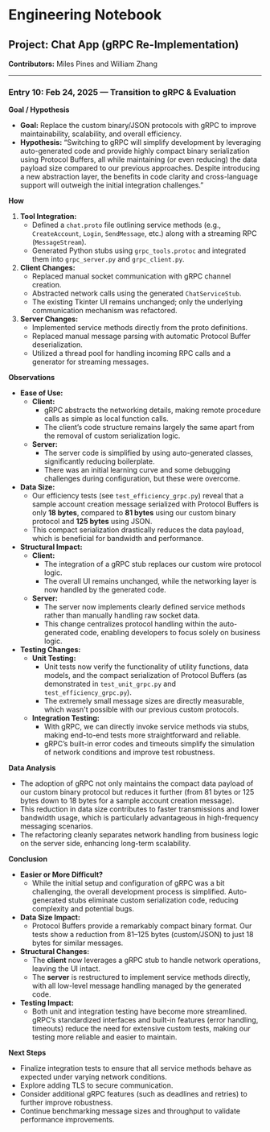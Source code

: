 # **Engineering Notebook**

## Project: Chat App (gRPC Re-Implementation)  
**Contributors:** Miles Pines and William Zhang  

---

### **Entry 10: Feb 24, 2025 — Transition to gRPC & Evaluation**

**Goal / Hypothesis**  
- **Goal:** Replace the custom binary/JSON protocols with gRPC to improve maintainability, scalability, and overall efficiency.  
- **Hypothesis:** “Switching to gRPC will simplify development by leveraging auto-generated code and provide highly compact binary serialization using Protocol Buffers, all while maintaining (or even reducing) the data payload size compared to our previous approaches. Despite introducing a new abstraction layer, the benefits in code clarity and cross-language support will outweigh the initial integration challenges.”

**How**  
1. **Tool Integration:**  
   - Defined a `chat.proto` file outlining service methods (e.g., `CreateAccount`, `Login`, `SendMessage`, etc.) along with a streaming RPC (`MessageStream`).
   - Generated Python stubs using `grpc_tools.protoc` and integrated them into `grpc_server.py` and `grpc_client.py`.
2. **Client Changes:**  
   - Replaced manual socket communication with gRPC channel creation.
   - Abstracted network calls using the generated `ChatServiceStub`.
   - The existing Tkinter UI remains unchanged; only the underlying communication mechanism was refactored.
3. **Server Changes:**  
   - Implemented service methods directly from the proto definitions.
   - Replaced manual message parsing with automatic Protocol Buffer deserialization.
   - Utilized a thread pool for handling incoming RPC calls and a generator for streaming messages.

**Observations**  
- **Ease of Use:**  
  - **Client:**  
    - gRPC abstracts the networking details, making remote procedure calls as simple as local function calls.
    - The client’s code structure remains largely the same apart from the removal of custom serialization logic.
  - **Server:**  
    - The server code is simplified by using auto-generated classes, significantly reducing boilerplate.
    - There was an initial learning curve and some debugging challenges during configuration, but these were overcome.
- **Data Size:**  
  - Our efficiency tests (see `test_efficiency_grpc.py`) reveal that a sample account creation message serialized with Protocol Buffers is only **18 bytes**, compared to **81 bytes** using our custom binary protocol and **125 bytes** using JSON.  
  - This compact serialization drastically reduces the data payload, which is beneficial for bandwidth and performance.
- **Structural Impact:**  
  - **Client:**  
    - The integration of a gRPC stub replaces our custom wire protocol logic.
    - The overall UI remains unchanged, while the networking layer is now handled by the generated code.
  - **Server:**  
    - The server now implements clearly defined service methods rather than manually handling raw socket data.
    - This change centralizes protocol handling within the auto-generated code, enabling developers to focus solely on business logic.
- **Testing Changes:**  
  - **Unit Testing:**  
    - Unit tests now verify the functionality of utility functions, data models, and the compact serialization of Protocol Buffers (as demonstrated in `test_unit_grpc.py` and `test_efficiency_grpc.py`).
    - The extremely small message sizes are directly measurable, which wasn't possible with our previous custom protocols.
  - **Integration Testing:**  
    - With gRPC, we can directly invoke service methods via stubs, making end-to-end tests more straightforward and reliable.
    - gRPC’s built-in error codes and timeouts simplify the simulation of network conditions and improve test robustness.

**Data Analysis**  
- The adoption of gRPC not only maintains the compact data payload of our custom binary protocol but reduces it further (from 81 bytes or 125 bytes down to 18 bytes for a sample account creation message).  
- This reduction in data size contributes to faster transmissions and lower bandwidth usage, which is particularly advantageous in high-frequency messaging scenarios.
- The refactoring cleanly separates network handling from business logic on the server side, enhancing long-term scalability.

**Conclusion**  
- **Easier or More Difficult?**  
  - While the initial setup and configuration of gRPC was a bit challenging, the overall development process is simplified. Auto-generated stubs eliminate custom serialization code, reducing complexity and potential bugs.
- **Data Size Impact:**  
  - Protocol Buffers provide a remarkably compact binary format. Our tests show a reduction from 81–125 bytes (custom/JSON) to just 18 bytes for similar messages.
- **Structural Changes:**  
  - The **client** now leverages a gRPC stub to handle network operations, leaving the UI intact.
  - The **server** is restructured to implement service methods directly, with all low-level message handling managed by the generated code.
- **Testing Impact:**  
  - Both unit and integration testing have become more streamlined. gRPC’s standardized interfaces and built-in features (error handling, timeouts) reduce the need for extensive custom tests, making our testing more reliable and easier to maintain.

**Next Steps**  
- Finalize integration tests to ensure that all service methods behave as expected under varying network conditions.
- Explore adding TLS to secure communication.
- Consider additional gRPC features (such as deadlines and retries) to further improve robustness.
- Continue benchmarking message sizes and throughput to validate performance improvements.